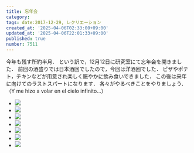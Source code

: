 ```yaml
---
title: 忘年会
category:
tags: date:2017-12-29, レクリエーション
created_at: '2025-04-06T02:33:00+09:00'
updated_at: '2025-04-06T22:01:33+09:00'
published: true
number: 7511
---
```




今年も残す所約半月．
という訳で，12月12日に研究室にて忘年会を開きました．
前回の酒盛りでは日本酒回でしたので，今回は洋酒回でした．
ピザやポテト，チキンなどが用意され楽しく賑やかに飲み食いできました．
この後は来年に向けてのラストスパートになります．
各々がやるべきことをやりましょう． （Y me hizo a volar en el cielo infinito…）

<div class="img-container">
    <ul class="slider">
        <li><img src="https://img.esa.io/uploads/production/attachments/13979/2025/04/06/148142/78ae9557-4e01-4eee-b295-8de7ce13674e.webp"  /></li>
        <li><img src="https://img.esa.io/uploads/production/attachments/13979/2025/04/06/148142/ae244f6c-b970-42eb-85d3-24960c11f683.webp"  /></li>
        <li><img src="https://img.esa.io/uploads/production/attachments/13979/2025/04/06/148142/84af7a24-c165-41e4-bfbc-99d4b75d95d9.webp"  /></li>
        <li><img src="https://img.esa.io/uploads/production/attachments/13979/2025/04/06/148142/37bd56eb-a74c-480d-bc41-3778a655e37f.webp"  /></li>
        <li><img src="https://img.esa.io/uploads/production/attachments/13979/2025/04/06/148142/7d0f4d6c-74aa-4d95-a2ff-ca7ddaee57de.webp"  /></li>
        <li><img src="https://img.esa.io/uploads/production/attachments/13979/2025/04/06/148142/bab1bdc3-30f9-46da-b113-e77085064368.webp"  /></li>
        <li><img src="https://img.esa.io/uploads/production/attachments/13979/2025/04/06/148142/0ba7b5e0-0a61-40ba-bf55-74734175123f.webp"  /></li>
    </ul>
</div>

